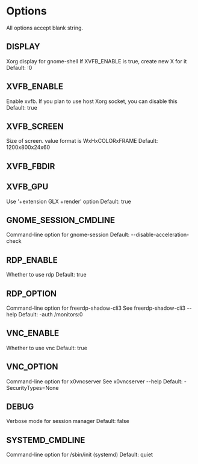 # Options

All options accept blank string.

## DISPLAY

Xorg display for gnome-shell
If XVFB_ENABLE is true, create new X for it
Default: :0

## XVFB_ENABLE

Enable xvfb. If you plan to use host Xorg socket, you can disable this
Default: true

## XVFB_SCREEN

Size of screen. value format is WxHxCOLORxFRAME
Default: 1200x800x24x60

## XVFB_FBDIR

## XVFB_GPU

Use '+extension GLX +render' option
Default: true

## GNOME_SESSION_CMDLINE

Command-line option for gnome-session
Default: --disable-acceleration-check

## RDP_ENABLE

Whether to use rdp
Default: true

## RDP_OPTION

Command-line option for freerdp-shadow-cli3
See freerdp-shadow-cli3 --help 
Default: -auth /monitors:0

## VNC_ENABLE

Whether to use vnc
Default: true

## VNC_OPTION

Command-line option for x0vncserver
See x0vncserver --help
Default: -SecurityTypes=None

## DEBUG

Verbose mode for session manager
Default: false

## SYSTEMD_CMDLINE

Command-line option for /sbin/init (systemd)
Default: quiet
